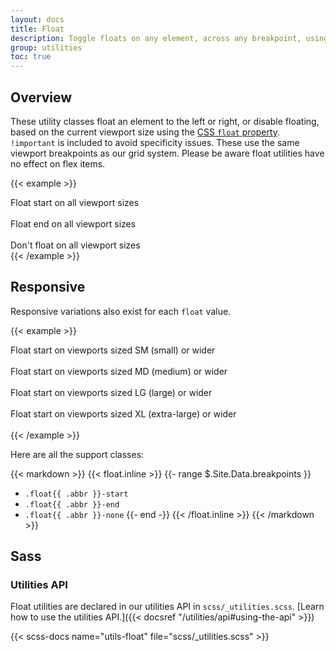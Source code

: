 ```yaml
---
layout: docs
title: Float
description: Toggle floats on any element, across any breakpoint, using our responsive float utilities.
group: utilities
toc: true
---
```


## Overview

These utility classes float an element to the left or right, or disable floating, based on the current viewport size
using the [CSS `float` property](https://developer.mozilla.org/en-US/docs/Web/CSS/float). `!important` is included to
avoid specificity issues. These use the same viewport breakpoints as our grid system. Please be aware float utilities
have no effect on flex items.

{{< example >}}
<div class="float-start">Float start on all viewport sizes</div><br>
<div class="float-end">Float end on all viewport sizes</div><br>
<div class="float-none">Don't float on all viewport sizes</div>
{{< /example >}}

## Responsive

Responsive variations also exist for each `float` value.

{{< example >}}
<div class="float-sm-start">Float start on viewports sized SM (small) or wider</div><br>
<div class="float-md-start">Float start on viewports sized MD (medium) or wider</div><br>
<div class="float-lg-start">Float start on viewports sized LG (large) or wider</div><br>
<div class="float-xl-start">Float start on viewports sized XL (extra-large) or wider</div><br>
{{< /example >}}

Here are all the support classes:

{{< markdown >}}
{{< float.inline >}}
{{- range $.Site.Data.breakpoints }}

- `.float{{ .abbr }}-start`
- `.float{{ .abbr }}-end`
- `.float{{ .abbr }}-none`
  {{- end -}}
  {{< /float.inline >}}
  {{< /markdown >}}

## Sass

### Utilities API

Float utilities are declared in our utilities API in `scss/_utilities.scss`. [Learn how to use the utilities API.]({{<
docsref "/utilities/api#using-the-api" >}})

{{< scss-docs name="utils-float" file="scss/_utilities.scss" >}}
